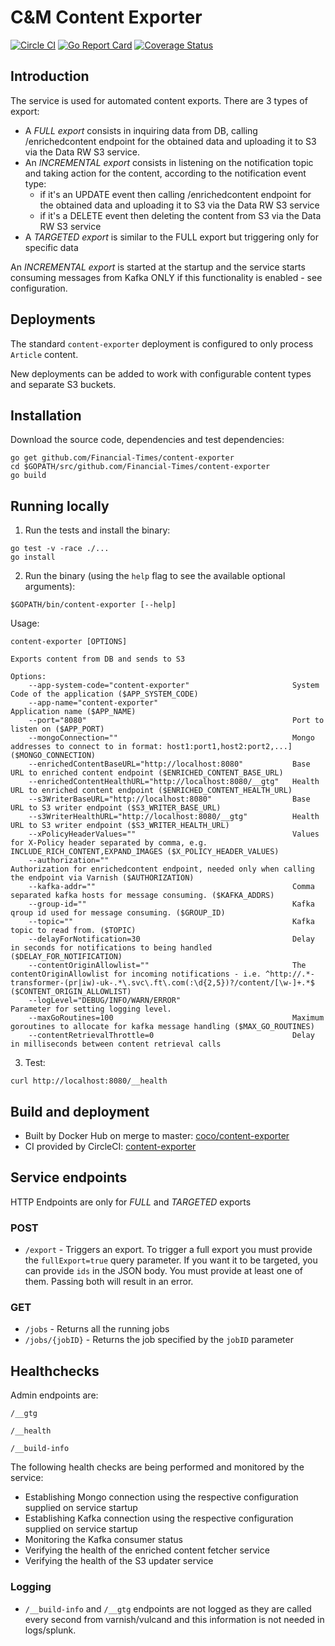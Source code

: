 # C&M Content Exporter

[![Circle CI](https://circleci.com/gh/Financial-Times/content-exporter/tree/master.png?style=shield)](https://circleci.com/gh/Financial-Times/content-exporter/tree/master)
[![Go Report Card](https://goreportcard.com/badge/github.com/Financial-Times/content-exporter)](https://goreportcard.com/report/github.com/Financial-Times/content-exporter)
[![Coverage Status](https://coveralls.io/repos/github/Financial-Times/content-exporter/badge.svg)](https://coveralls.io/github/Financial-Times/content-exporter)

## Introduction

The service is used for automated content exports. There are 3 types of export:
* A *FULL export* consists in inquiring data from DB, calling /enrichedcontent endpoint for the obtained data and uploading it to S3 via the Data RW S3 service.
* An *INCREMENTAL export* consists in listening on the notification topic and taking action for the content, according to the notification event type:
    * if it's an UPDATE event then calling /enrichedcontent endpoint for the obtained data and uploading it to S3 via the Data RW S3 service
    * if it's a DELETE event then deleting the content from S3 via the Data RW S3 service
* A *TARGETED export* is similar to the FULL export but triggering only for specific data

An *INCREMENTAL export* is started at the startup and the service starts consuming messages from Kafka ONLY if this functionality is enabled - see configuration.

## Deployments

The standard `content-exporter` deployment is configured to only process `Article` content.

New deployments can be added to work with configurable content types and separate S3 buckets.

## Installation

Download the source code, dependencies and test dependencies:

```shell
go get github.com/Financial-Times/content-exporter
cd $GOPATH/src/github.com/Financial-Times/content-exporter
go build
```

## Running locally

1. Run the tests and install the binary:

```shell
go test -v -race ./...
go install
```

2. Run the binary (using the `help` flag to see the available optional arguments):

```shell
$GOPATH/bin/content-exporter [--help]
```

Usage: 

```shell
content-exporter [OPTIONS]

Exports content from DB and sends to S3

Options:
    --app-system-code="content-exporter"                       System Code of the application ($APP_SYSTEM_CODE)
    --app-name="content-exporter"                              Application name ($APP_NAME)
    --port="8080"                                              Port to listen on ($APP_PORT)
    --mongoConnection=""                                       Mongo addresses to connect to in format: host1:port1,host2:port2,...] ($MONGO_CONNECTION)
    --enrichedContentBaseURL="http://localhost:8080"           Base URL to enriched content endpoint ($ENRICHED_CONTENT_BASE_URL)
    --enrichedContentHealthURL="http://localhost:8080/__gtg"   Health URL to enriched content endpoint ($ENRICHED_CONTENT_HEALTH_URL)
    --s3WriterBaseURL="http://localhost:8080"                  Base URL to S3 writer endpoint ($S3_WRITER_BASE_URL)
    --s3WriterHealthURL="http://localhost:8080/__gtg"          Health URL to S3 writer endpoint ($S3_WRITER_HEALTH_URL)
    --xPolicyHeaderValues=""                                   Values for X-Policy header separated by comma, e.g. INCLUDE_RICH_CONTENT,EXPAND_IMAGES ($X_POLICY_HEADER_VALUES)
    --authorization=""                                         Authorization for enrichedcontent endpoint, needed only when calling the endpoint via Varnish ($AUTHORIZATION)
    --kafka-addr=""                                            Comma separated kafka hosts for message consuming. ($KAFKA_ADDRS)
    --group-id=""                                              Kafka qroup id used for message consuming. ($GROUP_ID)
    --topic=""                                                 Kafka topic to read from. ($TOPIC)
    --delayForNotification=30                                  Delay in seconds for notifications to being handled ($DELAY_FOR_NOTIFICATION)
    --contentOriginAllowlist=""                                The contentOriginAllowlist for incoming notifications - i.e. ^http://.*-transformer-(pr|iw)-uk-.*\.svc\.ft\.com(:\d{2,5})?/content/[\w-]+.*$ ($CONTENT_ORIGIN_ALLOWLIST)
    --logLevel="DEBUG/INFO/WARN/ERROR"                         Parameter for setting logging level. 
    --maxGoRoutines=100                                        Maximum goroutines to allocate for kafka message handling ($MAX_GO_ROUTINES)
    --contentRetrievalThrottle=0                               Delay in milliseconds between content retrieval calls
```

3. Test:

```shell
curl http://localhost:8080/__health
```

## Build and deployment

* Built by Docker Hub on merge to master: [coco/content-exporter](https://hub.docker.com/r/coco/content-exporter/)
* CI provided by CircleCI: [content-exporter](https://circleci.com/gh/Financial-Times/content-exporter)

## Service endpoints

HTTP Endpoints are only for *FULL* and *TARGETED* exports

### POST
* `/export` - Triggers an export. To trigger a full export you must provide the `fullExport=true` query parameter. If you want it to be targeted, you can provide `ids` in the JSON body. You must provide at least one of them. Passing  both will result in an error.
### GET
* `/jobs` - Returns all the running jobs
* `/jobs/{jobID}` - Returns the job specified by the `jobID` parameter

## Healthchecks
Admin endpoints are:

`/__gtg`

`/__health`

`/__build-info`

The following health checks are being performed and monitored by the service:
   * Establishing Mongo connection using the respective configuration supplied on service startup
   * Establishing Kafka connection using the respective configuration supplied on service startup
   * Monitoring the Kafka consumer status
   * Verifying the health of the enriched content fetcher service
   * Verifying the health of the S3 updater service

### Logging

* `/__build-info` and `/__gtg` endpoints are not logged as they are called every second from varnish/vulcand and this information is not needed in logs/splunk.

